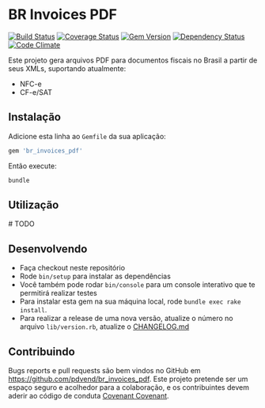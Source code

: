 # BR Invoices PDF
[![Build Status](https://semaphoreci.com/api/v1/pdvend/br_invoices_pdf/branches/master/shields_badge.svg)](https://semaphoreci.com/pdvend/br_invoices_pdf)
[![Coverage Status](https://coveralls.io/repos/github/pdvend/br_invoices_pdf/badge.svg?branch=master)](https://coveralls.io/github/pdvend/br_invoices_pdf?branch=master)
[![Gem Version](https://badge.fury.io/rb/br_invoices_pdf.svg)](https://badge.fury.io/rb/br_invoices_pdf)
[![Dependency Status](https://gemnasium.com/badges/github.com/pdvend/br_invoices_pdf.svg)](https://gemnasium.com/github.com/pdvend/br_invoices_pdf)
[![Code Climate](https://codeclimate.com/github/pdvend/br_invoices_pdf/badges/gpa.svg)](https://codeclimate.com/github/pdvend/br_invoices_pdf)

Este projeto gera arquivos PDF para documentos fiscais no Brasil a partir de seus XMLs, suportando atualmente:
- NFC-e
- CF-e/SAT

## Instalação

Adicione esta linha ao `Gemfile` da sua aplicação:

```ruby
gem 'br_invoices_pdf'
```

Então execute:
```bash
bundle
```

## Utilização

\# TODO

## Desenvolvendo

- Faça checkout neste repositório
- Rode `bin/setup` para instalar as dependências
- Você também pode rodar `bin/console` para um console interativo que te permitirá realizar testes
- Para instalar esta gem na sua máquina local, rode `bundle exec rake install`.
- Para realizar a release de uma nova versão, atualize o número no arquivo `lib/version.rb`, atualize o [CHANGELOG.md](/CHANGELOG.md)

## Contribuindo

Bugs reports e pull requests são bem vindos no GitHub em https://github.com/pdvend/br_invoices_pdf. Este projeto pretende ser um espaço seguro e acolhedor para a colaboração, e os contribuintes devem aderir ao código de conduta [Covenant Covenant](http://contributor-covenant.org).

